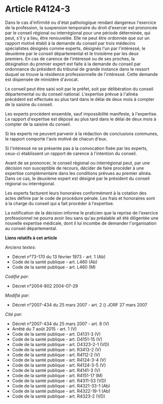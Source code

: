 # Article R4124-3

Dans le cas d'infirmité ou d'état pathologique rendant dangereux l'exercice de la profession, la suspension temporaire du
droit d'exercer est prononcée par le conseil régional ou interrégional pour une période déterminée, qui peut, s'il y a lieu,
être renouvelée. Elle ne peut être ordonnée que sur un rapport motivé établi à la demande du conseil par trois médecins
spécialistes désignés comme experts, désignés l'un par l'intéressé, le deuxième par le conseil départemental et le troisième
par les deux premiers. En cas de carence de l'intéressé ou de ses proches, la désignation du premier expert est faite à la
demande du conseil par ordonnance du président du tribunal de grande instance dans le ressort duquel se trouve la résidence
professionnelle de l'intéressé. Cette demande est dispensée de ministère d'avocat.

Le conseil peut être saisi soit par le préfet, soit par délibération du conseil départemental ou du conseil national.
L'expertise prévue à l'alinéa précédent est effectuée au plus tard dans le délai de deux mois à compter de la saisine du
conseil.

Les experts procèdent ensemble, sauf impossibilité manifeste, à l'expertise. Le rapport d'expertise est déposé au plus tard
dans le délai de deux mois à compter de la saisine du conseil.

Si les experts ne peuvent parvenir à la rédaction de conclusions communes, le rapport comporte l'avis motivé de chacun d'eux.

Si l'intéressé ne se présente pas à la convocation fixée par les experts, ceux-ci établissent un rapport de carence à
l'intention du conseil.

Avant de se prononcer, le conseil régional ou interrégional peut, par une décision non susceptible de recours, décider de
faire procéder à une expertise complémentaire dans les conditions prévues au premier alinéa. Dans ce cas, le deuxième expert
est désigné par le président du conseil régional ou interrégional.

Les experts facturent leurs honoraires conformément à la cotation des actes définie par le code de procédure pénale. Les
frais et honoraires sont à la charge du conseil qui a fait procéder à l'expertise.

La notification de la décision informe le praticien que la reprise de l'exercice professionnel ne pourra avoir lieu sans
qu'au préalable ait été diligentée une nouvelle expertise médicale, dont il lui incombe de demander l'organisation au conseil
départemental.

**Liens relatifs à cet article**

_Anciens textes_:

  - Décret n°73-170 du 13 février 1973 - art. 1 (Ab)
  - Code de la santé publique - art. L460 (Ab)
  - Code de la santé publique - art. L460 (M)

_Codifié par_:

  - Décret n°2004-802 2004-07-29

_Modifié par_:

  - Décret n°2007-434 du 25 mars 2007 - art. 2 () JORF 27 mars 2007

_Cité par_:

  - Décret n°2007-434 du 25 mars 2007 - art. 8 (V)
  - Arrêté du 7 août 2015 - art. 1 (V)
  - Code de la santé publique - art. D4131-3 (V)
  - Code de la santé publique - art. D4151-15 (V)
  - Code de la santé publique - art. D4323-2-1 (VD)
  - Code de la santé publique - art. R3413-2 (V)
  - Code de la santé publique - art. R4112-2 (V)
  - Code de la santé publique - art. R4124-3-4 (V)
  - Code de la santé publique - art. R4124-3-5 (V)
  - Code de la santé publique - art. R4141-3 (V)
  - Code de la santé publique - art. R4151-17 (M)
  - Code de la santé publique - art. R4311-53 (VD)
  - Code de la santé publique - art. R4321-33-1 (Ab)
  - Code de la santé publique - art. R4322-19-1 (Ab)
  - Code de la santé publique - art. R4323-2 (VD)
